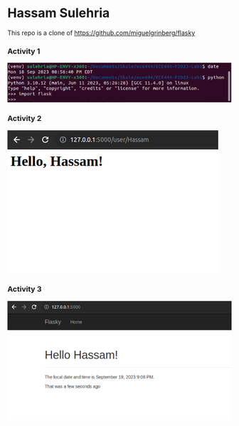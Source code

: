 # Hassam Sulehria

This repo is a clone of https://github.com/miguelgrinberg/flasky 

### Activity 1
![Activity 1](A1.png)

### Activity 2
![Activity 2](A2.png)

### Activity 3
![Activity 3](A3.png)